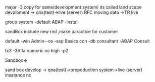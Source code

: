 major -3 copy for same(development system)
 its called land scape
 devploment -> qna(test)->live (server)
 RFC moving data ->TR live

 group system -default ABAP
 -install 

 sandBox include new rnd ,make paractice for customer


default
-win Admin--os
-sap Basics con
-db consultant
-ABAP Consult

tx3 -3Alfa numeric no
high -p2

Sandbox->

sand box develop -> qna(test)->prepoduction system->live (server)
insatance no
